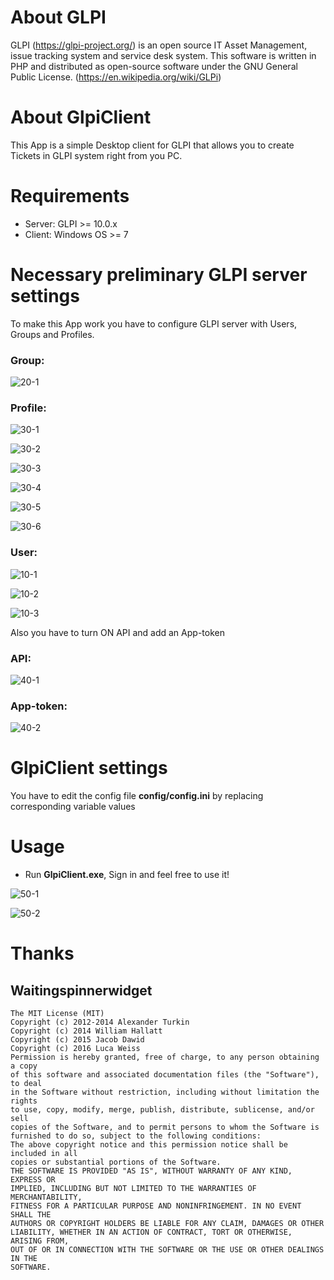 # About GLPI
GLPI (https://glpi-project.org/) is an open source IT Asset Management, issue tracking system and service desk system. This software is written in PHP and distributed as open-source software under the GNU General Public License. (https://en.wikipedia.org/wiki/GLPi)

# About GlpiClient
This App is a simple Desktop client for GLPI that allows you to create Tickets in GLPI system right from you PC.

# Requirements
- Server: GLPI >= 10.0.x
- Client: Windows OS >= 7

# Necessary preliminary GLPI server settings
To make this App work you have to configure GLPI server with Users, Groups and Profiles. 

### Group:

![20-1](https://user-images.githubusercontent.com/9415718/179287310-4acd5926-672f-411c-becb-6b00bd069a87.jpg)

### Profile:

![30-1](https://user-images.githubusercontent.com/9415718/179287354-26764b80-4226-4955-aab5-b515a957dda0.jpg)

![30-2](https://user-images.githubusercontent.com/9415718/179287396-536bf822-f167-44b7-b603-70a393076fae.jpg)

![30-3](https://user-images.githubusercontent.com/9415718/179287415-ffc85217-34ef-4d7c-9dc9-78d052fcccb6.jpg)

![30-4](https://user-images.githubusercontent.com/9415718/179287433-cf0d8afa-d966-4da8-9414-70355dfe0fbd.jpg)

![30-5](https://user-images.githubusercontent.com/9415718/179287447-83c8f599-da9c-4e7e-9b06-51a35387ed9c.jpg)

![30-6](https://user-images.githubusercontent.com/9415718/179287459-a0e441d5-fb67-4e7a-b644-3bac7e5be76f.jpg)

### User:

![10-1](https://user-images.githubusercontent.com/9415718/179287498-f4c86afd-9d3b-4a56-8615-e1c622e3da5f.jpg)

![10-2](https://user-images.githubusercontent.com/9415718/179287525-13bd1d61-5cd2-4783-9cad-df403d9a8f8e.jpg)

![10-3](https://user-images.githubusercontent.com/9415718/179287541-a7864e8b-bd34-46fe-9663-d6e21449cc30.jpg)

Also you have to turn ON API and add an App-token

### API:

![40-1](https://user-images.githubusercontent.com/9415718/179287654-7da9716d-6fa6-4fe3-b62c-e6ef961cb8c4.jpg)

### App-token:

![40-2](https://user-images.githubusercontent.com/9415718/179287701-66ce3eba-9ecb-469f-8ce7-631c76c9da61.jpg)

# GlpiClient settings
You have to edit the config file **config/config.ini** by replacing corresponding variable values

# Usage

- Run **GlpiClient.exe**, Sign in and feel free to use it!

![50-1](https://user-images.githubusercontent.com/9415718/179288041-26aab0bb-9560-4c74-9abb-e2d3211c48bf.jpg)

![50-2](https://user-images.githubusercontent.com/9415718/179288162-4396c771-e622-4fee-9828-990c3a244c41.jpg)

# Thanks

## Waitingspinnerwidget

```
The MIT License (MIT)
Copyright (c) 2012-2014 Alexander Turkin
Copyright (c) 2014 William Hallatt
Copyright (c) 2015 Jacob Dawid
Copyright (c) 2016 Luca Weiss
Permission is hereby granted, free of charge, to any person obtaining a copy
of this software and associated documentation files (the "Software"), to deal
in the Software without restriction, including without limitation the rights
to use, copy, modify, merge, publish, distribute, sublicense, and/or sell
copies of the Software, and to permit persons to whom the Software is
furnished to do so, subject to the following conditions:
The above copyright notice and this permission notice shall be included in all
copies or substantial portions of the Software.
THE SOFTWARE IS PROVIDED "AS IS", WITHOUT WARRANTY OF ANY KIND, EXPRESS OR
IMPLIED, INCLUDING BUT NOT LIMITED TO THE WARRANTIES OF MERCHANTABILITY,
FITNESS FOR A PARTICULAR PURPOSE AND NONINFRINGEMENT. IN NO EVENT SHALL THE
AUTHORS OR COPYRIGHT HOLDERS BE LIABLE FOR ANY CLAIM, DAMAGES OR OTHER
LIABILITY, WHETHER IN AN ACTION OF CONTRACT, TORT OR OTHERWISE, ARISING FROM,
OUT OF OR IN CONNECTION WITH THE SOFTWARE OR THE USE OR OTHER DEALINGS IN THE
SOFTWARE.
```
